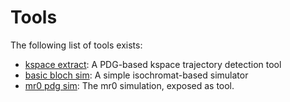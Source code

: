 # Tools

The following list of tools exists:

- [kspace extract](kspace_extract.md): A PDG-based kspace trajectory detection tool
- [basic bloch sim](basic_bloch_sim.md): A simple isochromat-based simulator
- [mr0 pdg sim](mr0_pdg_sim.md): The mr0 simulation, exposed as tool.